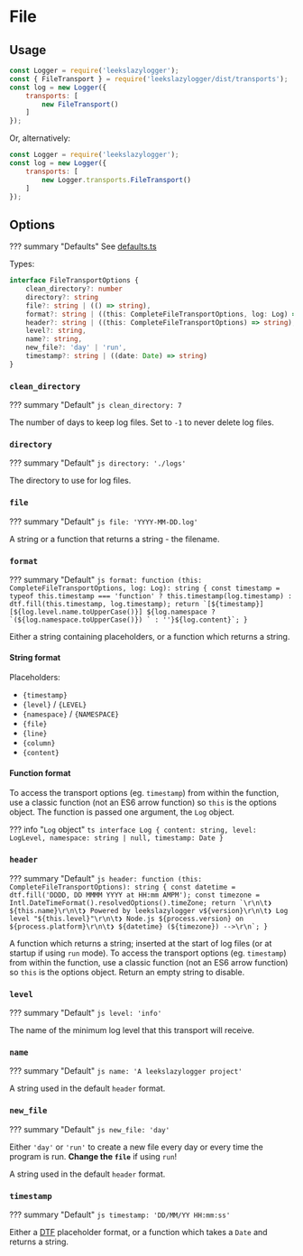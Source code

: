 # File

## Usage

```js
const Logger = require('leekslazylogger');
const { FileTransport } = require('leekslazylogger/dist/transports');
const log = new Logger({
	transports: [
		new FileTransport()
	]
});
```

Or, alternatively:

```js
const Logger = require('leekslazylogger');
const log = new Logger({
	transports: [
		new Logger.transports.FileTransport()
	]
});
```

## Options

??? summary "Defaults"
	See [defaults.ts](https://github.com/eartharoid/leekslazylogger/blob/main/src/transports/file/defaults.ts)

Types:

```ts
interface FileTransportOptions {
	clean_directory?: number
	directory?: string
	file?: string | (() => string),
	format?: string | ((this: CompleteFileTransportOptions, log: Log) => string),
	header?: string | ((this: CompleteFileTransportOptions) => string),
	level?: string,
	name?: string,
	new_file?: 'day' | 'run',
	timestamp?: string | ((date: Date) => string)
}
```

### `clean_directory`

??? summary "Default"
	```js
	clean_directory: 7
	```

The number of days to keep log files. Set to `-1` to never delete log files.

### `directory`

??? summary "Default"
	```js
	directory: './logs'
	```

The directory to use for log files.

### `file`

??? summary "Default"
	```js
	file: 'YYYY-MM-DD.log'
	```

A string or a function that returns a string - the filename.

### `format`

??? summary "Default"
	```js
	format: function (this: CompleteFileTransportOptions, log: Log): string {
		const timestamp = typeof this.timestamp === 'function' ? this.timestamp(log.timestamp) : dtf.fill(this.timestamp, log.timestamp);
		return `[${timestamp}] [${log.level.name.toUpperCase()}] ${log.namespace ? `(${log.namespace.toUpperCase()}) ` : ''}${log.content}`;
	}
	```

Either a string containing placeholders, or a function which returns a string.

#### String format

Placeholders:

- `{timestamp}`
- `{level}` / `{LEVEL}`
- `{namespace}` / `{NAMESPACE}`
- `{file}`
- `{line}`
- `{column}`
- `{content}`

#### Function format

To access the transport options (eg. `timestamp`) from within the function, use a classic function (not an ES6 arrow function) so `this` is the options object. The function is passed one argument, the `Log` object.

??? info "`Log` object"
	```ts
	interface Log {
		content: string,
		level: LogLevel,
		namespace: string | null,
		timestamp: Date
	}
	```

### `header`

??? summary "Default"
	```js
	header: function (this: CompleteFileTransportOptions): string {
		const datetime = dtf.fill('DDDD, DD MMMM YYYY at HH:mm AMPM');
		const timezone = Intl.DateTimeFormat().resolvedOptions().timeZone;
		return `\r\n\t❯ ${this.name}\r\n\t❯ Powered by leekslazylogger v${version}\r\n\t❯ Log level "${this.level}"\r\n\t❯ Node.js ${process.version} on ${process.platform}\r\n\t❯ ${datetime} (${timezone}) -->\r\n`;
	}
	```

A function which returns a string; inserted at the start of log files (or at startup if using `run` mode).
To access the transport options (eg. `timestamp`) from within the function, use a classic function (not an ES6 arrow function) so `this` is the options object.
Return an empty string to disable.

### `level`

??? summary "Default"
	```js
	level: 'info'
	```

The name of the minimum log level that this transport will receive.

### `name`

??? summary "Default"
	```js
	name: 'A leekslazylogger project'
	```

A string used in the default `header` format.

### `new_file`

??? summary "Default"
	```js
	new_file: 'day'
	```

Either `'day'` or `'run'` to create a new file every day or every time the program is run. **Change the `file`** if using `run`! 

A string used in the default `header` format.

### `timestamp`

??? summary "Default"
	```js
	timestamp: 'DD/MM/YY HH:mm:ss'
	```

Either a [DTF](https://github.com/eartharoid/dtf) placeholder format, or a function which takes a `Date` and returns a string.

